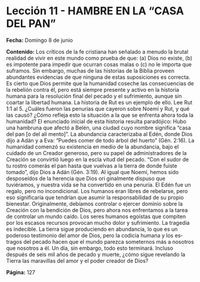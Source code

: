 # Lección 11 - HAMBRE EN LA “CASA DEL PAN”

**Fecha:** Domingo 8 de junio

**Contenido:**
Los críticos de la fe cristiana han señalado a menudo la brutal realidad de vivir en
este mundo como prueba de que: (a) Dios no existe, (b) es impotente para impedir
que ocurran cosas malas o (c) no le importa que suframos. Sin embargo, muchas
de las historias de la Biblia proveen abundantes evidencias de que ninguna de
estas suposiciones es correcta. Es cierto que Dios permite que la humanidad
coseche las consecuencias de la rebelión contra él, pero está siempre presente y
activo en la historia humana para la resolución final del pecado y el sufrimiento,
aunque sin coartar la libertad humana. La historia de Rut es un ejemplo de ello.
Lee Rut 1:1 al 5. ¿Cuáles fueron las penurias que cayeron sobre Noemí
y Rut, y qué las causó? ¿Cómo refleja esto la situación a la que se enfrenta
ahora toda la humanidad?
El enunciado inicial de esta historia resulta paradójico: Hubo una hambruna
que afectó a Belén, una ciudad cuyo nombre significa “casa del pan [o del ali­
mento]”. La abundancia caracterizaba al Edén, donde Dios dijo a Adán y a Eva:
“Puedes comer de todo árbol del huerto” (Gén. 2:16). La humanidad comenzó su
existencia en medio de la abundancia, bajo el cuidado de un Creador generoso,
pero su papel de administradores de la Creación se convirtió luego en la escla­
vitud del pecado. “Con el sudor de tu rostro comerás el pan hasta que vuelvas a
la tierra de donde fuiste tomado”, dijo Dios a Adán (Gén. 3:19).
Al igual que Noemí, hemos sido desposeídos de la herencia que Dios ori­
ginalmente dispuso que tuviéramos, y nuestra vida se ha convertido en una
penuria. El Edén fue un regalo, pero no incondicional. Los humanos eran libres
de rebelarse, pero eso significaría que tendrían que asumir la responsabilidad
de su propio bienestar. Originalmente, debíamos controlar o ejercer dominio
sobre la Creación con la bendición de Dios, pero ahora nos enfrentamos a la
tarea de controlar un mundo caído. Los seres humanos egoístas que compiten
por los escasos recursos provocan mucho dolor y sufrimiento.
La tragedia es indecible. La tierra sigue produciendo en abundancia, lo que
es un poderoso testimonio del amor de Dios, pero la codicia humana y los es­
tragos del pecado hacen que el mundo parezca someternos más a nosotros que
nosotros a él. Un día, sin embargo, todo esto terminará.
Incluso después de seis mil años de pecado y muerte, ¿cómo sigue revelando la
Tierra las maravillas del amor y el poder creador de Dios?

**Página:** 127
